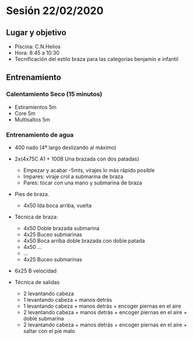 # Sesión 22/02/2020 

## Lugar y objetivo

- Piscina: C.N.Helios
- Hora: 8:45 a 10:30
- Tecnificación del estilo braza para las categorías benjamín e infantil

## Entrenamiento

### Calentamiento Seco (15 minutos)

- Estiramientos 5m
- Core 5m 
- Multisaltos 5m

### Entrenamiento de agua

- 400 nado (4º largo deslizando al máximo)

- 2x(4x75C A1 + 100B Una brazada con dos patadas)

  - Empezar y acabar -5mts, virajes lo más rápido posible
  - Impares: viraje crol a submarina de braza
  - Pares: tocar con una mano y submarina de braza

- Pies de braza.

  - 4x50 Ida boca arriba, vuelta

- Técnica de braza:

  - 4x50 Doble brazada submarina 
  - 4x25 Buceo submarinas 
  - 4x50 Boca arriba doble brazada con doble patada
  - 4x50 ...
  - ...
  - 4x25 Buceo submarinas

- 6x25 B velocidad

- Técnica de salidas

  - 2 levantando cabeza
  - 1 levantando cabeza + manos detrás
  - 1 levantando cabeza + manos detrás + encoger piernas en el aire
  - 2 levantando cabeza + manos detrás + encoger piernas en el aire + doble submarina
  - 2 levantando cabeza + manos detrás + encoger piernas en el aire + saltar con el pie malo

  

